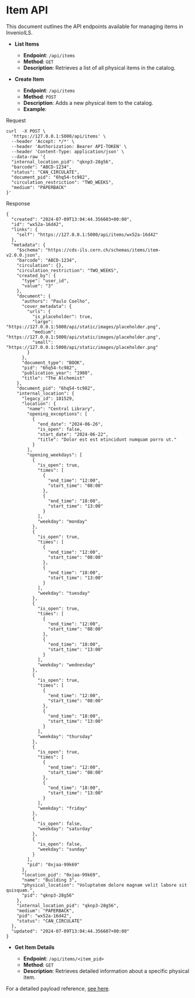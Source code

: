 # Item API

This document outlines the API endpoints available for managing items in InvenioILS.

* **List Items**

    - **Endpoint**: `/api/items`
    - **Method**: `GET`
    - **Description**: Retrieves a list of all physical items in the catalog.

* **Create Item**

    - **Endpoint**: `/api/items`
    - **Method**: `POST`
    - **Description**: Adds a new physical item to the catalog.
    - **Example**:

Request

```shell
curl  -X POST \
  'https://127.0.0.1:5000/api/items' \
  --header 'Accept: */*' \
  --header 'Authorization: Bearer API-TOKEN' \
  --header 'Content-Type: application/json' \
  --data-raw '{
  "internal_location_pid": "qknp3-28g56",
  "barcode": "ABCD-1234",
  "status": "CAN_CIRCULATE",
  "document_pid": "6hq54-tc982",
  "circulation_restriction": "TWO_WEEKS",
  "medium": "PAPERBACK"
}'
```

Response

```shell
{
  "created": "2024-07-09T13:04:44.356603+00:00",
  "id": "wx52a-16d42",
  "links": {
    "self": "https://127.0.0.1:5000/api/items/wx52a-16d42"
  },
  "metadata": {
    "$schema": "https://cds-ils.cern.ch/schemas/items/item-v2.0.0.json",
    "barcode": "ABCD-1234",
    "circulation": {},
    "circulation_restriction": "TWO_WEEKS",
    "created_by": {
      "type": "user_id",
      "value": "3"
    },
    "document": {
      "authors": "Paulo Coelho",
      "cover_metadata": {
        "urls": {
          "is_placeholder": true,
          "large": "https://127.0.0.1:5000/api/static/images/placeholder.png",
          "medium": "https://127.0.0.1:5000/api/static/images/placeholder.png",
          "small": "https://127.0.0.1:5000/api/static/images/placeholder.png"
        }
      },
      "document_type": "BOOK",
      "pid": "6hq54-tc982",
      "publication_year": "1988",
      "title": "The Alchemist"
    },
    "document_pid": "6hq54-tc982",
    "internal_location": {
      "legacy_id": 181529,
      "location": {
        "name": "Central Library",
        "opening_exceptions": [
          {
            "end_date": "2024-06-26",
            "is_open": false,
            "start_date": "2024-06-22",
            "title": "Dolor est est etincidunt numquam porro ut."
          }
        ],
        "opening_weekdays": [
          {
            "is_open": true,
            "times": [
              {
                "end_time": "12:00",
                "start_time": "08:00"
              },
              {
                "end_time": "18:00",
                "start_time": "13:00"
              }
            ],
            "weekday": "monday"
          },
          {
            "is_open": true,
            "times": [
              {
                "end_time": "12:00",
                "start_time": "08:00"
              },
              {
                "end_time": "18:00",
                "start_time": "13:00"
              }
            ],
            "weekday": "tuesday"
          },
          {
            "is_open": true,
            "times": [
              {
                "end_time": "12:00",
                "start_time": "08:00"
              },
              {
                "end_time": "18:00",
                "start_time": "13:00"
              }
            ],
            "weekday": "wednesday"
          },
          {
            "is_open": true,
            "times": [
              {
                "end_time": "12:00",
                "start_time": "08:00"
              },
              {
                "end_time": "18:00",
                "start_time": "13:00"
              }
            ],
            "weekday": "thursday"
          },
          {
            "is_open": true,
            "times": [
              {
                "end_time": "12:00",
                "start_time": "08:00"
              },
              {
                "end_time": "18:00",
                "start_time": "13:00"
              }
            ],
            "weekday": "friday"
          },
          {
            "is_open": false,
            "weekday": "saturday"
          },
          {
            "is_open": false,
            "weekday": "sunday"
          }
        ],
        "pid": "0xjaa-99k69"
      },
      "location_pid": "0xjaa-99k69",
      "name": "Building 3",
      "physical_location": "Voluptatem dolore magnam velit labore sit quisquam.",
      "pid": "qknp3-28g56"
    },
    "internal_location_pid": "qknp3-28g56",
    "medium": "PAPERBACK",
    "pid": "wx52a-16d42",
    "status": "CAN_CIRCULATE"
  },
  "updated": "2024-07-09T13:04:44.356607+00:00"
}
```

* **Get Item Details**

    - **Endpoint**: `/api/items/<item_pid>`
    - **Method**: `GET`
    - **Description**: Retrieves detailed information about a specific physical item.

For a detailed payload reference, [see here](https://github.com/inveniosoftware/invenio-app-ils/blob/d0843db45f0233000a55622fa6063be9e7193926/invenio_app_ils/items/loaders/jsonschemas/items.py#L34).
